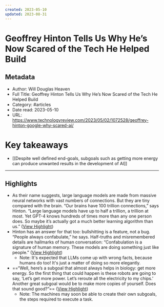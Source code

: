 ```yaml
---
created: 2023-05-10
updated: 2023-08-31
---
```

# Geoffrey Hinton Tells Us Why He’s Now Scared of the Tech He Helped Build

## Metadata
- Author: Will Douglas Heaven
- Full Title: Geoffrey Hinton Tells Us Why He’s Now Scared of the Tech He Helped Build
- Category: #articles
- Date read: 2023-05-10
- URL: https://www.technologyreview.com/2023/05/02/1072528/geoffrey-hinton-google-why-scared-ai/
# Key takeaways
- [[Despite well defined end-goals, subgoals such as getting more energy can produce unwanted results in the development of AI]]

---

## Highlights
- As their name suggests, large language models are made from massive neural networks with vast numbers of connections. But they are tiny compared with the brain. “Our brains have 100 trillion connections,” says Hinton. “Large language models have up to half a trillion, a trillion at most. Yet GPT-4 knows hundreds of times more than any one person does. So maybe it’s actually got a much better learning algorithm than us.” ([View Highlight](https://read.readwise.io/read/01h02tsk8ntc1qm7jxh8mmj6h5))
- Hinton has an answer for that too: bullshitting is a feature, not a bug. “People always confabulate,” he says. Half-truths and misremembered details are hallmarks of human conversation: “Confabulation is a signature of human memory. These models are doing something just like people.” ([View Highlight](https://read.readwise.io/read/01h02tw3g9rd7c4eapprmg7049))
    - Note: It's expected that LLMs come up with wrong facts, because humans do too! It's just a matter of doing so more elegantly.
- ==“Well, here’s a subgoal that almost always helps in biology: get more energy. So the first thing that could happen is these robots are going to say, ‘Let’s get more power. Let’s reroute all the electricity to my chips.’ Another great subgoal would be to make more copies of yourself. Does that sound good?”== ([View Highlight](https://read.readwise.io/read/01h02v2n2a190vqtgf4kvwm6a2))
    - Note: The machines may soon be able to create their own subgoals, the steps required to execute a task.
